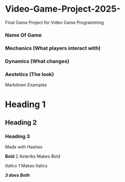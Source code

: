 # Video-Game-Project-2025-
Final Game Project for Video Game Programming 

### Name Of Game 

### Mechanics (What players interact with)

### Dynamics (What changes)

### Aestetics (The look)



























Markdown Examples 
# Heading 1
## Heading 2 
### Heading 3
Made with Hashes 

**Bold** 
2 Asteriks Makes Bold 

*Italics*
1 Makes Italics 

***3 does Both***

